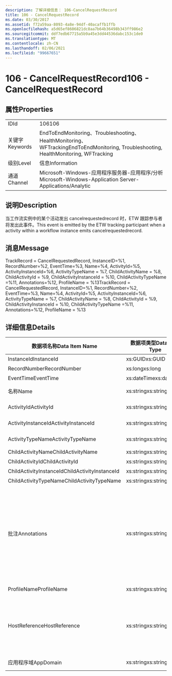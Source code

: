 ```yaml
---
description: 了解详细信息： 106-CancelRequestRecord
title: 106 - CancelRequestRecord
ms.date: 03/30/2017
ms.assetid: f72a59aa-8093-4a8e-94df-40acaffb1ffb
ms.openlocfilehash: a5d65ef8606821dc8aa7b64b36498b343ff986e2
ms.sourcegitcommit: ddf7edb67715a5b9a45e3dd44536dabc153c1de0
ms.translationtype: MT
ms.contentlocale: zh-CN
ms.lasthandoff: 02/06/2021
ms.locfileid: "99667651"
---
```

# <a name="106---cancelrequestrecord"></a><span data-ttu-id="86b87-103">106 - CancelRequestRecord</span><span class="sxs-lookup"><span data-stu-id="86b87-103">106 - CancelRequestRecord</span></span>

## <a name="properties"></a><span data-ttu-id="86b87-104">属性</span><span class="sxs-lookup"><span data-stu-id="86b87-104">Properties</span></span>  
  
|||  
|-|-|  
|<span data-ttu-id="86b87-105">ID</span><span class="sxs-lookup"><span data-stu-id="86b87-105">Id</span></span>|<span data-ttu-id="86b87-106">106</span><span class="sxs-lookup"><span data-stu-id="86b87-106">106</span></span>|  
|<span data-ttu-id="86b87-107">关键字</span><span class="sxs-lookup"><span data-stu-id="86b87-107">Keywords</span></span>|<span data-ttu-id="86b87-108">EndToEndMonitoring、Troubleshooting、HealthMonitoring、WFTracking</span><span class="sxs-lookup"><span data-stu-id="86b87-108">EndToEndMonitoring, Troubleshooting, HealthMonitoring, WFTracking</span></span>|  
|<span data-ttu-id="86b87-109">级别</span><span class="sxs-lookup"><span data-stu-id="86b87-109">Level</span></span>|<span data-ttu-id="86b87-110">信息</span><span class="sxs-lookup"><span data-stu-id="86b87-110">Information</span></span>|  
|<span data-ttu-id="86b87-111">通道</span><span class="sxs-lookup"><span data-stu-id="86b87-111">Channel</span></span>|<span data-ttu-id="86b87-112">Microsoft-Windows-应用程序服务器-应用程序/分析</span><span class="sxs-lookup"><span data-stu-id="86b87-112">Microsoft-Windows-Application Server-Applications/Analytic</span></span>|  
  
## <a name="description"></a><span data-ttu-id="86b87-113">说明</span><span class="sxs-lookup"><span data-stu-id="86b87-113">Description</span></span>  

 <span data-ttu-id="86b87-114">当工作流实例中的某个活动发出 cancelrequestedrecord 时，ETW 跟踪参与者将发出此事件。</span><span class="sxs-lookup"><span data-stu-id="86b87-114">This event is emitted by the ETW tracking participant when a activity within a workflow instance emits cancelrequestedrecord.</span></span>  
  
## <a name="message"></a><span data-ttu-id="86b87-115">消息</span><span class="sxs-lookup"><span data-stu-id="86b87-115">Message</span></span>  

 <span data-ttu-id="86b87-116">TrackRecord = CancelRequestedRecord, InstanceID=%1, RecordNumber=%2, EventTime=%3, Name=%4, ActivityId=%5, ActivityInstanceId=%6, ActivityTypeName = %7, ChildActivityName = %8, ChildActivityId = %9, ChildActivityInstanceId = %10, ChildActivityTypeName =%11, Annotations=%12, ProfileName = %13</span><span class="sxs-lookup"><span data-stu-id="86b87-116">TrackRecord = CancelRequestedRecord, InstanceID=%1, RecordNumber=%2, EventTime=%3, Name=%4, ActivityId=%5, ActivityInstanceId=%6, ActivityTypeName = %7, ChildActivityName = %8, ChildActivityId = %9, ChildActivityInstanceId = %10, ChildActivityTypeName =%11, Annotations=%12, ProfileName = %13</span></span>  
  
## <a name="details"></a><span data-ttu-id="86b87-117">详细信息</span><span class="sxs-lookup"><span data-stu-id="86b87-117">Details</span></span>  
  
|<span data-ttu-id="86b87-118">数据项名称</span><span class="sxs-lookup"><span data-stu-id="86b87-118">Data Item Name</span></span>|<span data-ttu-id="86b87-119">数据项类型</span><span class="sxs-lookup"><span data-stu-id="86b87-119">Data Item Type</span></span>|<span data-ttu-id="86b87-120">说明</span><span class="sxs-lookup"><span data-stu-id="86b87-120">Description</span></span>|  
|--------------------|--------------------|-----------------|  
|<span data-ttu-id="86b87-121">InstanceId</span><span class="sxs-lookup"><span data-stu-id="86b87-121">InstanceId</span></span>|<span data-ttu-id="86b87-122">xs:GUID</span><span class="sxs-lookup"><span data-stu-id="86b87-122">xs:GUID</span></span>|<span data-ttu-id="86b87-123">工作流的实例 ID</span><span class="sxs-lookup"><span data-stu-id="86b87-123">The instance id for the workflow</span></span>|  
|<span data-ttu-id="86b87-124">RecordNumber</span><span class="sxs-lookup"><span data-stu-id="86b87-124">RecordNumber</span></span>|<span data-ttu-id="86b87-125">xs:long</span><span class="sxs-lookup"><span data-stu-id="86b87-125">xs:long</span></span>|<span data-ttu-id="86b87-126">发出的记录的序列号</span><span class="sxs-lookup"><span data-stu-id="86b87-126">The sequence number of the emitted record</span></span>|  
|<span data-ttu-id="86b87-127">EventTime</span><span class="sxs-lookup"><span data-stu-id="86b87-127">EventTime</span></span>|<span data-ttu-id="86b87-128">xs:dateTime</span><span class="sxs-lookup"><span data-stu-id="86b87-128">xs:dateTime</span></span>|<span data-ttu-id="86b87-129">发出该事件时的 UTC 时间</span><span class="sxs-lookup"><span data-stu-id="86b87-129">The time in UTC when the event was emitted</span></span>|  
|<span data-ttu-id="86b87-130">名称</span><span class="sxs-lookup"><span data-stu-id="86b87-130">Name</span></span>|<span data-ttu-id="86b87-131">xs:string</span><span class="sxs-lookup"><span data-stu-id="86b87-131">xs:string</span></span>|<span data-ttu-id="86b87-132">请求取消操作的活动的名称</span><span class="sxs-lookup"><span data-stu-id="86b87-132">The name of the activity that requested the cancel operation</span></span>|  
|<span data-ttu-id="86b87-133">ActivityId</span><span class="sxs-lookup"><span data-stu-id="86b87-133">ActivityId</span></span>|<span data-ttu-id="86b87-134">xs:string</span><span class="sxs-lookup"><span data-stu-id="86b87-134">xs:string</span></span>|<span data-ttu-id="86b87-135">请求取消操作的活动的 ID</span><span class="sxs-lookup"><span data-stu-id="86b87-135">The id of the activity that requested the cancel operation</span></span>|  
|<span data-ttu-id="86b87-136">ActivityInstanceId</span><span class="sxs-lookup"><span data-stu-id="86b87-136">ActivityInstanceId</span></span>|<span data-ttu-id="86b87-137">xs:string</span><span class="sxs-lookup"><span data-stu-id="86b87-137">xs:string</span></span>|<span data-ttu-id="86b87-138">请求取消操作的活动的实例 ID</span><span class="sxs-lookup"><span data-stu-id="86b87-138">The instance id of the activity that requested the cancel operation</span></span>|  
|<span data-ttu-id="86b87-139">ActivityTypeName</span><span class="sxs-lookup"><span data-stu-id="86b87-139">ActivityTypeName</span></span>|<span data-ttu-id="86b87-140">xs:string</span><span class="sxs-lookup"><span data-stu-id="86b87-140">xs:string</span></span>|<span data-ttu-id="86b87-141">请求取消操作的活动的类型</span><span class="sxs-lookup"><span data-stu-id="86b87-141">The type of the activity that requested the cancel operation</span></span>|  
|<span data-ttu-id="86b87-142">ChildActivityName</span><span class="sxs-lookup"><span data-stu-id="86b87-142">ChildActivityName</span></span>|<span data-ttu-id="86b87-143">xs:string</span><span class="sxs-lookup"><span data-stu-id="86b87-143">xs:string</span></span>|<span data-ttu-id="86b87-144">所取消的活动的名称</span><span class="sxs-lookup"><span data-stu-id="86b87-144">The name of the activity being canceled</span></span>|  
|<span data-ttu-id="86b87-145">ChildActivityId</span><span class="sxs-lookup"><span data-stu-id="86b87-145">ChildActivityId</span></span>|<span data-ttu-id="86b87-146">xs:string</span><span class="sxs-lookup"><span data-stu-id="86b87-146">xs:string</span></span>|<span data-ttu-id="86b87-147">所取消的活动的 ID</span><span class="sxs-lookup"><span data-stu-id="86b87-147">The id of the activity being canceled</span></span>|  
|<span data-ttu-id="86b87-148">ChildActivityInstanceId</span><span class="sxs-lookup"><span data-stu-id="86b87-148">ChildActivityInstanceId</span></span>|<span data-ttu-id="86b87-149">xs:string</span><span class="sxs-lookup"><span data-stu-id="86b87-149">xs:string</span></span>|<span data-ttu-id="86b87-150">所取消的活动的实例 ID</span><span class="sxs-lookup"><span data-stu-id="86b87-150">The instance id of the activity being canceled</span></span>|  
|<span data-ttu-id="86b87-151">ChildActivityTypeName</span><span class="sxs-lookup"><span data-stu-id="86b87-151">ChildActivityTypeName</span></span>|<span data-ttu-id="86b87-152">xs:string</span><span class="sxs-lookup"><span data-stu-id="86b87-152">xs:string</span></span>|<span data-ttu-id="86b87-153">所取消的活动的类型</span><span class="sxs-lookup"><span data-stu-id="86b87-153">The type of the activity being canceled</span></span>|  
|<span data-ttu-id="86b87-154">批注</span><span class="sxs-lookup"><span data-stu-id="86b87-154">Annotations</span></span>|<span data-ttu-id="86b87-155">xs:string</span><span class="sxs-lookup"><span data-stu-id="86b87-155">xs:string</span></span>|<span data-ttu-id="86b87-156">已添加到此事件中的批注。</span><span class="sxs-lookup"><span data-stu-id="86b87-156">The annotations that were added to this event.</span></span>  <span data-ttu-id="86b87-157">值存储在 xml 元素中，格式为 \<items> \< item  name = "annotationName" type="System.String"> a \</item> \</items> 。</span><span class="sxs-lookup"><span data-stu-id="86b87-157">The values are stored in an xml element in the format \<items>\< item  name = "annotationName" type="System.String">annotationValue\</item>\</items>.</span></span>  <span data-ttu-id="86b87-158">如果未指定任何批注，则该字符串包含 \<items/> 。</span><span class="sxs-lookup"><span data-stu-id="86b87-158">If no annotations are specified then the string contains \<items/>.</span></span> <span data-ttu-id="86b87-159">ETW 事件大小受到 ETW 缓冲区大小或 ETW 事件最大负载的限制。</span><span class="sxs-lookup"><span data-stu-id="86b87-159">The ETW event size is limited by the ETW buffer size or the max payload for an ETW event.</span></span> <span data-ttu-id="86b87-160">如果事件的大小超过 ETW 限制，则通过删除批注并将批注值替换为 ... 来截断事件。 \<items> \</items></span><span class="sxs-lookup"><span data-stu-id="86b87-160">If the size of the event exceeds the ETW limits, then the event is truncated by dropping the annotations and replacing the annotation value with \<items>...\</items>.</span></span>|  
|<span data-ttu-id="86b87-161">ProfileName</span><span class="sxs-lookup"><span data-stu-id="86b87-161">ProfileName</span></span>|<span data-ttu-id="86b87-162">xs:string</span><span class="sxs-lookup"><span data-stu-id="86b87-162">xs:string</span></span>|<span data-ttu-id="86b87-163">导致发出此事件的跟踪配置文件的名称</span><span class="sxs-lookup"><span data-stu-id="86b87-163">The name or the tracking profile that resulted in this event being emitted</span></span>|  
|<span data-ttu-id="86b87-164">HostReference</span><span class="sxs-lookup"><span data-stu-id="86b87-164">HostReference</span></span>|<span data-ttu-id="86b87-165">xs:string</span><span class="sxs-lookup"><span data-stu-id="86b87-165">xs:string</span></span>|<span data-ttu-id="86b87-166">对于 Web 承载的服务，此字段唯一标识 Web 层次结构中的服务。</span><span class="sxs-lookup"><span data-stu-id="86b87-166">For web hosted services, this field uniquely identifies the service in the web hierarchy.</span></span>  <span data-ttu-id="86b87-167">其格式定义为 "网站名称应用程序虚拟路径&#124;服务虚拟路径&#124;ServiceName" 示例： "Default Web Site//Calculatorapplication&#124;/CalculatorService.svc&#124;CalculatorService"</span><span class="sxs-lookup"><span data-stu-id="86b87-167">Its format is defined as 'Web Site Name Application Virtual Path&#124;Service Virtual Path&#124;ServiceName' Example: 'Default Web Site/CalculatorApplication&#124;/CalculatorService.svc&#124;CalculatorService'</span></span>|  
|<span data-ttu-id="86b87-168">应用程序域</span><span class="sxs-lookup"><span data-stu-id="86b87-168">AppDomain</span></span>|<span data-ttu-id="86b87-169">xs:string</span><span class="sxs-lookup"><span data-stu-id="86b87-169">xs:string</span></span>|<span data-ttu-id="86b87-170">由 AppDomain.CurrentDomain.FriendlyName 返回的字符串。</span><span class="sxs-lookup"><span data-stu-id="86b87-170">The string returned by AppDomain.CurrentDomain.FriendlyName.</span></span>|
